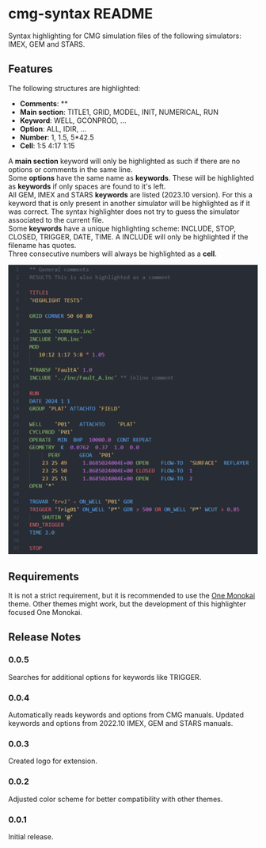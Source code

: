 # cmg-syntax README

Syntax highlighting for CMG simulation files of the following simulators: IMEX, GEM and STARS.

## Features

The following structures are highlighted:

* **Comments**: **
* **Main section**: TITLE1, GRID, MODEL, INIT, NUMERICAL, RUN
* **Keyword**: WELL, GCONPROD, ...
* **Option**: ALL, IDIR, ...
* **Number**: 1, 1.5, 5*42.5
* **Cell**: 1:5 4:17 1:15

A **main section** keyword will only be highlighted as such if there are no options or comments in the same line.  
Some **options** have the same name as **keywords**. These will be highlighted as **keywords** if only spaces are found to it's left.  
All GEM, IMEX and STARS **keywords** are listed (2023.10 version). For this a keyword that is only present in another simulator will be highlighted as if it was correct. The syntax highlighter does not try to guess the simulator associated to the current file.  
Some **keywords** have a unique highlighting scheme: INCLUDE, STOP, CLOSED, TRIGGER, DATE, TIME. A INCLUDE will only be highlighted if the filename has quotes.  
Three consecutive numbers will always be highlighted as a **cell**.

![Example file](/extra/test_25pc.png "Example file")

## Requirements

It is not a strict requirement, but it is recommended to use the [One Monokai](https://marketplace.visualstudio.com/items?itemName=azemoh.one-monokai) theme. Other themes might work, but the development of this highlighter focused One Monokai.

## Release Notes

### 0.0.5

Searches for additional options for keywords like TRIGGER.

### 0.0.4

Automatically reads keywords and options from CMG manuals.
Updated keywords and options from 2022.10 IMEX, GEM and STARS manuals.

### 0.0.3

Created logo for extension.

### 0.0.2

Adjusted color scheme for better compatibility with other themes.

### 0.0.1

Initial release.